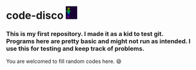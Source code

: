 # code-disco <img src="./boy-dancing.gif" alt="boy-dancing.gif" height="35px">
### This is my first repository. I made it as a kid to test git. Programs here are pretty basic and might not run as intended. I use this for testing and keep track of problems.
You are welcomed to fill random codes here. :smile: